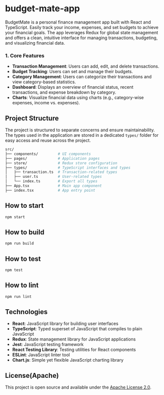 # budget-mate-app
BudgetMate is a personal finance management app built with React and TypeScript. Easily track your income, expenses, and set budgets to achieve your financial goals. The app leverages Redux for global state management and offers a clean, intuitive interface for managing transactions, budgeting, and visualizing financial data.

### 1. **Core Features**
- **Transaction Management**: Users can add, edit, and delete transactions.
- **Budget Tracking**: Users can set and manage their budgets.
- **Category Management**: Users can categorize their transactions and view category-based statistics.
- **Dashboard**: Displays an overview of financial status, recent transactions, and expense breakdown by category.
- **Charts**: Visualize financial data using charts (e.g., category-wise expenses, income vs. expenses).

## Project Structure

The project is structured to separate concerns and ensure maintainability. The types used in the application are stored in a dedicated `types/` folder for easy access and reuse across the project.

```bash
src/
├── components/         # UI components
├── pages/              # Application pages
├── store/              # Redux store configuration
├── types/              # TypeScript interfaces and types
│   ├── transaction.ts  # Transaction-related types
│   ├── user.ts         # User-related types
│   └── index.ts        # Export all types
├── App.tsx             # Main app component
├── index.tsx           # App entry point
```

## How to start
```bash
npm start
```

## How to build
```bash
npm run build
```

## How to test
```bash
npm test
```

## How to lint
```bash
npm run lint
```

<!-- ## How to format
```bash
npm run format
``` -->

## Technologies
- **React**: JavaScript library for building user interfaces
- **TypeScript**: Typed superset of JavaScript that compiles to plain JavaScript
- **Redux**: State management library for JavaScript applications
- **Jest**: JavaScript testing framework
- **React Testing Library**: Testing utilities for React components
- **ESLint**: JavaScript linter tool
- **Chart.js**: Simple yet flexible JavaScript charting library
<!-- - **React Chartjs 2**: React wrapper for Chart.js -->
<!-- - **Tailwind CSS**: Utility-first CSS framework -->

## License(Apache)
This project is open source and available under the [Apache License 2.0](https://www.apache.org/licenses/LICENSE-2.0).
